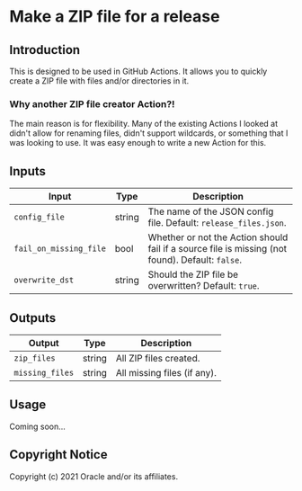 # Make a ZIP file for a release

## Introduction
This is designed to be used in GitHub Actions.  It allows you to quickly create a ZIP file with files and/or directories in it.

### Why another ZIP file creator Action?!

The main reason is for flexibility.  Many of the existing Actions I looked at didn't allow for renaming files, didn't support wildcards, or something that I was looking to use.  It was easy enough to write a new Action for this.

## Inputs
| Input | Type | Description |
|-------|------|-------------|
| `config_file` | string | The name of the JSON config file.  Default: `release_files.json`. |
| `fail_on_missing_file` | bool | Whether or not the Action should fail if a source file is missing (not found).  Default: `false`. |
| `overwrite_dst` | string | Should the ZIP file be overwritten?  Default: `true`. |

## Outputs
| Output | Type | Description |
|-------|------|-------------|
| `zip_files` | string | All ZIP files created. |
| `missing_files` | string | All missing files (if any). |
    
## Usage
Coming soon...

## Copyright Notice
Copyright (c) 2021 Oracle and/or its affiliates.